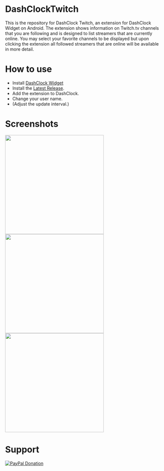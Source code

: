 DashClockTwitch
===============

This is the repository for DashClock Twitch, an extension for DashClock Widget on Android. The extension shows information on Twitch.tv channels that you are following and is designed to list streamers that are currently online. You may select your favorite channels to be displayed but upon clicking the extension all followed streamers that are online will be available in more detail.

How to use
==========

* Install <a href="https://play.google.com/store/apps/details?id=net.nurik.roman.dashclock&hl=en">DashClock Widget</a>
* Install the <a href="https://github.com/myacxy/DashClockTwitch/releases/latest">Latest Release</a>.
* Add the extension to DashClock.
* Change your user name.
* (Adjust the update interval.)

Screenshots
===========

<img src="https://cloud.githubusercontent.com/assets/4597425/4601744/3d88dfbe-5114-11e4-80e3-e11d3d20c431.png" width="320px"/>

<img src="https://cloud.githubusercontent.com/assets/4597425/4571470/cdb6b6c2-4f77-11e4-90c8-15979e05baf1.png" width="320px"/>

<img src="https://cloud.githubusercontent.com/assets/4597425/4690177/fb61bcb8-56dc-11e4-91ed-b77660038c97.png" width="320px"/>

Support
=======

[![PayPal Donation](https://www.paypalobjects.com/en_GB/i/btn/btn_donate_LG.gif)](https://www.paypal.com/cgi-bin/webscr?cmd=_s-xclick&hosted_button_id=PX9PJ4USMUWU8)
